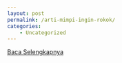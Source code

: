 ```yaml
---
layout: post
permalink: /arti-mimpi-ingin-rokok/
categories:
    - Uncategorized
---
```


[Baca Selengkapnya](/04)